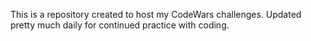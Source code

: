 This is a repository created to host my CodeWars challenges. Updated pretty much daily for continued practice with coding.
